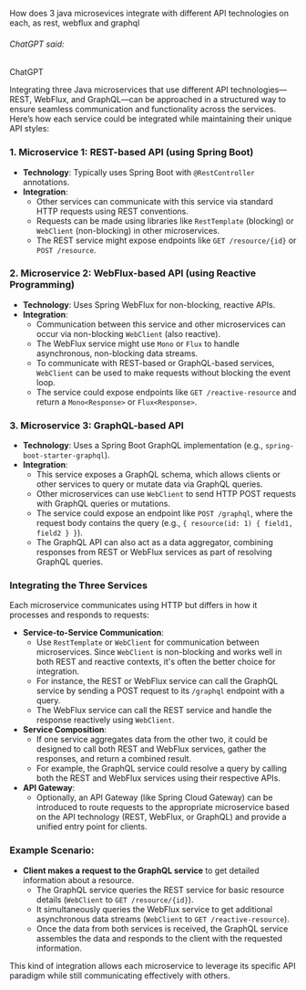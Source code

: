 How does 3 java microsevices integrate with different API technologies on each, as rest, webflux and graphql

###### ChatGPT said:

ChatGPT

Integrating three Java microservices that use different API technologies—REST, WebFlux, and GraphQL—can be approached in a structured way to ensure seamless communication and functionality across the services. Here’s how each service could be integrated while maintaining their unique API styles:

### 1. **Microservice 1: REST-based API (using Spring Boot)**

- **Technology**: Typically uses Spring Boot with `@RestController` annotations.
- **Integration**:
    - Other services can communicate with this service via standard HTTP requests using REST conventions.
    - Requests can be made using libraries like `RestTemplate` (blocking) or `WebClient` (non-blocking) in other microservices.
    - The REST service might expose endpoints like `GET /resource/{id}` or `POST /resource`.

### 2. **Microservice 2: WebFlux-based API (using Reactive Programming)**

- **Technology**: Uses Spring WebFlux for non-blocking, reactive APIs.
- **Integration**:
    - Communication between this service and other microservices can occur via non-blocking `WebClient` (also reactive).
    - The WebFlux service might use `Mono` or `Flux` to handle asynchronous, non-blocking data streams.
    - To communicate with REST-based or GraphQL-based services, `WebClient` can be used to make requests without blocking the event loop.
    - The service could expose endpoints like `GET /reactive-resource` and return a `Mono<Response>` or `Flux<Response>`.

### 3. **Microservice 3: GraphQL-based API**

- **Technology**: Uses a Spring Boot GraphQL implementation (e.g., `spring-boot-starter-graphql`).
- **Integration**:
    - This service exposes a GraphQL schema, which allows clients or other services to query or mutate data via GraphQL queries.
    - Other microservices can use `WebClient` to send HTTP POST requests with GraphQL queries or mutations.
    - The service could expose an endpoint like `POST /graphql`, where the request body contains the query (e.g., `{ resource(id: 1) { field1, field2 } }`).
    - The GraphQL API can also act as a data aggregator, combining responses from REST or WebFlux services as part of resolving GraphQL queries.

### **Integrating the Three Services**

Each microservice communicates using HTTP but differs in how it processes and responds to requests:

- **Service-to-Service Communication**:
    - Use `RestTemplate` or `WebClient` for communication between microservices. Since `WebClient` is non-blocking and works well in both REST and reactive contexts, it's often the better choice for integration.
    - For instance, the REST or WebFlux service can call the GraphQL service by sending a POST request to its `/graphql` endpoint with a query.
    - The WebFlux service can call the REST service and handle the response reactively using `WebClient`.
- **Service Composition**:
    - If one service aggregates data from the other two, it could be designed to call both REST and WebFlux services, gather the responses, and return a combined result.
    - For example, the GraphQL service could resolve a query by calling both the REST and WebFlux services using their respective APIs.
- **API Gateway**:
    - Optionally, an API Gateway (like Spring Cloud Gateway) can be introduced to route requests to the appropriate microservice based on the API technology (REST, WebFlux, or GraphQL) and provide a unified entry point for clients.

### **Example Scenario:**

- **Client makes a request to the GraphQL service** to get detailed information about a resource.
    - The GraphQL service queries the REST service for basic resource details (`WebClient` to `GET /resource/{id}`).
    - It simultaneously queries the WebFlux service to get additional asynchronous data streams (`WebClient` to `GET /reactive-resource`).
    - Once the data from both services is received, the GraphQL service assembles the data and responds to the client with the requested information.

This kind of integration allows each microservice to leverage its specific API paradigm while still communicating effectively with others.